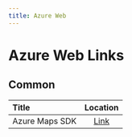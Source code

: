 ```yaml
---
title: Azure Web
---
```


# Azure Web Links

## Common

| Title                        | Location                                                     |
| :--------------------------- | :----------------------------------------------------------: |
| Azure Maps SDK               | [Link](https://azure.microsoft.com/de-de/blog/updates-to-azure-maps-web-sdk-includes-powerful-new-features/)              |

